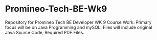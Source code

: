 # Promineo-Tech-BE-Wk9
Repository for Promineo Tech BE Developer WK 9 Course Work. Primary focus will be on Java Programming and mySQL. Files will include original Java Source Code, Required PDF Files.
